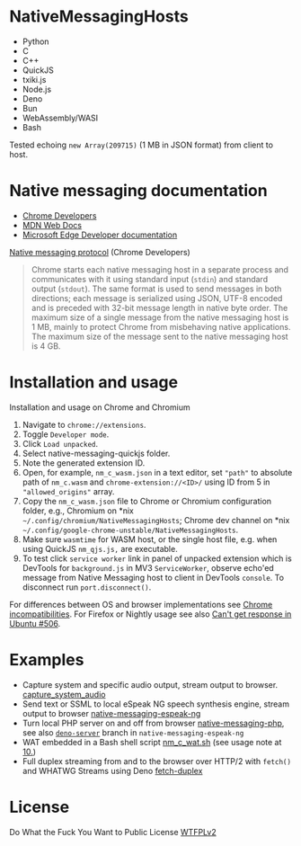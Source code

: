 # NativeMessagingHosts

- Python
- C
- C++
- QuickJS
- txiki.js
- Node.js
- Deno
- Bun
- WebAssembly/WASI
- Bash

Tested echoing `new Array(209715)` (1 MB in JSON format) from client to host. 

# Native messaging documentation
- [Chrome Developers](https://developer.chrome.com/docs/extensions/mv3/nativeMessaging/)
- [MDN Web Docs](https://developer.mozilla.org/en-US/docs/Mozilla/Add-ons/WebExtensions/Native_messaging)
- [Microsoft Edge Developer documentation](https://learn.microsoft.com/en-us/microsoft-edge/extensions-chromium/developer-guide/native-messaging)

[Native messaging protocol](https://developer.chrome.com/docs/extensions/mv3/nativeMessaging/#native-messaging-host-protocol) (Chrome Developers)

> Chrome starts each native messaging host in a separate process and communicates with it using standard input (`stdin`) and standard output (`stdout`). The same format is used to send messages in both directions; each message is serialized using JSON, UTF-8 encoded and is preceded with 32-bit message length in native byte order. The maximum size of a single message from the native messaging host is 1 MB, mainly to protect Chrome from misbehaving native applications. The maximum size of the message sent to the native messaging host is 4 GB.

# Installation and usage

Installation and usage on Chrome and Chromium

1. Navigate to `chrome://extensions`.
2. Toggle `Developer mode`.
3. Click `Load unpacked`.
4. Select native-messaging-quickjs folder.
5. Note the generated extension ID.
6. Open, for example, `nm_c_wasm.json` in a text editor, set `"path"` to absolute path of `nm_c.wasm` and `chrome-extension://<ID>/` using ID from 5 in `"allowed_origins"` array. 
7. Copy the `nm_c_wasm.json` file to Chrome or Chromium configuration folder, e.g., Chromium on \*nix `~/.config/chromium/NativeMessagingHosts`; Chrome dev channel on \*nix `~/.config/google-chrome-unstable/NativeMessagingHosts`.
8. Make sure `wasmtime` for WASM host, or the single host file, e.g. when using QuickJS `nm_qjs.js,` are executable.
9. To test click `service worker` link in panel of unpacked extension which is DevTools for `background.js` in MV3 `ServiceWorker`, observe echo'ed message from Native Messaging host to client in  DevTools `console`. To disconnect run `port.disconnect()`.

For differences between OS and browser implementations see [Chrome incompatibilities](https://developer.mozilla.org/en-US/docs/Mozilla/Add-ons/WebExtensions/Chrome_incompatibilities#native_messaging). For Firefox or Nightly usage see also [Can't get response in Ubuntu #506](https://github.com/mdn/webextensions-examples/issues/506).

# Examples

- Capture system and specific audio output, stream output to browser. [capture_system_audio](https://github.com/guest271314/captureSystemAudio/tree/master/native_messaging/capture_system_audio)
- Send text or SSML to local eSpeak NG speech synthesis engine, stream output to browser [native-messaging-espeak-ng](https://github.com/guest271314/native-messaging-espeak-ng)
- Turn local PHP server on and off from browser [native-messaging-php](https://github.com/guest271314/native-messaging-php), see also [`deno-server`](https://github.com/guest271314/native-messaging-espeak-ng/tree/deno-server) branch in `native-messaging-espeak-ng`
- WAT embedded in a Bash shell script [nm_c_wat.sh](https://github.com/guest271314/native-messaging-webassembly/blob/main/nm_c_wat.sh) (see usage note at [10.](https://github.com/guest271314/native-messaging-webassembly#readme:~:text=for%20WAT%20embedded%20in%20nm_c_wat.sh%20we%20use%20kill_wasmtime.sh%20to%20terminate%20wasmtime%20using%20polling%20of%20nm_c_wat.sh%20because%20process%20substitution%20keeps%20wasmtime%20running%20after%20the%20Native%20Messaging%20host%20is%20disconnected%20and%20exits.))
- Full duplex streaming from and to the browser over HTTP/2 with `fetch()` and WHATWG Streams using Deno [fetch-duplex](https://github.com/guest271314/native-messaging-deno/tree/fetch-duplex)


# License
Do What the Fuck You Want to Public License [WTFPLv2](http://www.wtfpl.net/about/)
